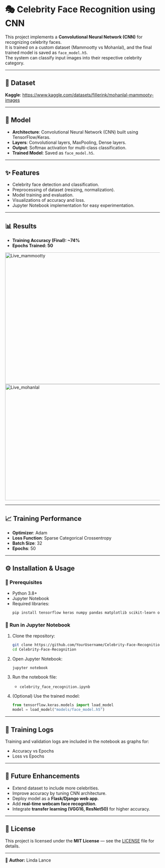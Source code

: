# 🎭 Celebrity Face Recognition using CNN

This project implements a **Convolutional Neural Network (CNN)** for recognizing celebrity faces.  
It is trained on a custom dataset (Mammootty vs Mohanlal), and the final trained model is saved as `face_model.h5`.  
The system can classify input images into their respective celebrity category.

---

## 📂 Dataset
**Kaggle**:  https://www.kaggle.com/datasets/fillerink/mohanlal-mammooty-images
  
---

## 🧠 Model
- **Architecture**: Convolutional Neural Network (CNN) built using TensorFlow/Keras.  
- **Layers**: Convolutional layers, MaxPooling, Dense layers.  
- **Output**: Softmax activation for multi-class classification.  
- **Trained Model**: Saved as `face_model.h5`.

---

## ✨ Features
- Celebrity face detection and classification.  
- Preprocessing of dataset (resizing, normalization).  
- Model training and evaluation.  
- Visualizations of accuracy and loss.  
- Jupyter Notebook implementation for easy experimentation.  

---

## 📊 Results
- **Training Accuracy (Final): ~74%**  
- **Epochs Trained: 50**  
<img width="634" height="429" alt="Live_mammootty" src="https://github.com/user-attachments/assets/b2c21627-72d8-488b-8b58-ee49bb5c95fc" />
<img width="638" height="379" alt="Live_mohanlal" src="https://github.com/user-attachments/assets/656a79c6-d09e-4ee5-9e3f-0e793be159a3" />

---

## 📈 Training Performance
- **Optimizer**: Adam  
- **Loss Function**: Sparse Categorical Crossentropy  
- **Batch Size**: 32  
- **Epochs**: 50  


---

## ⚙️ Installation & Usage

### 🔧 Prerequisites
- Python 3.8+  
- Jupyter Notebook  
- Required libraries:  
  ```bash
  pip install tensorflow keras numpy pandas matplotlib scikit-learn opencv-python
  ```

### 🚀 Run in Jupyter Notebook
1. Clone the repository:
   ```bash
   git clone https://github.com/YourUsername/Celebrity-Face-Recognition.git
   cd Celebrity-Face-Recognition
   ```

2. Open Jupyter Notebook:
   ```bash
   jupyter notebook
   ```

3. Run the notebook file:
   - `celebrity_face_recognition.ipynb`

4. (Optional) Use the trained model:
   ```python
   from tensorflow.keras.models import load_model
   model = load_model("models/face_model.h5")
   ```

---

## 📜 Training Logs
Training and validation logs are included in the notebook as graphs for:  
- Accuracy vs Epochs  
- Loss vs Epochs  

---

## 🔮 Future Enhancements
- Extend dataset to include more celebrities.  
- Improve accuracy by tuning CNN architecture.  
- Deploy model as a **Flask/Django web app**.  
- Add **real-time webcam face recognition**.  
- Integrate **transfer learning (VGG16, ResNet50)** for higher accuracy.  

---

## 📄 License
This project is licensed under the **MIT License** — see the [LICENSE](LICENSE) file for details.  

---
👤 **Author:** 
Linda Lance

